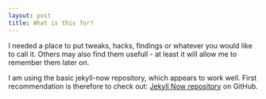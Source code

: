 ```yaml
---
layout: post
title: What is this for?
---
```


I needed a place to put tweaks, hacks, findings or whatever you would like to call it. Others may also find them usefull - at least it will allow me to remember them later on.

I am using the basic jekyll-now repository, which appears to work well. First recommendation is therefore to check out:
[Jekyll Now repository](https://github.com/barryclark/jekyll-now) on GitHub.
